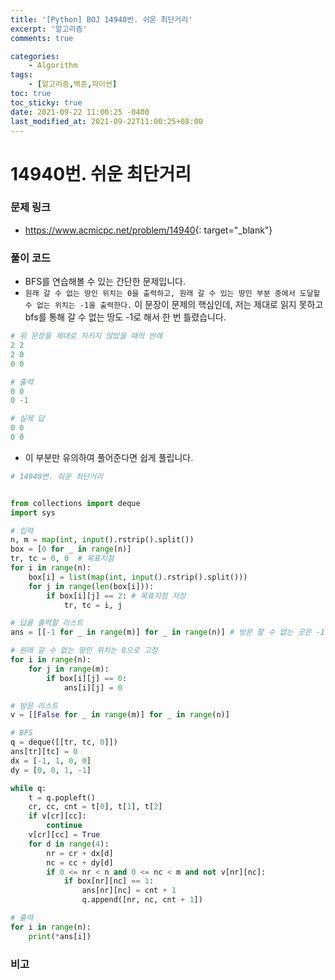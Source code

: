 ```yaml
---
title: '[Python] BOJ 14940번. 쉬운 최단거리'
excerpt: '알고리즘'
comments: true

categories:
    - Algorithm
tags:
    - [알고리즘,백준,파이썬]
toc: true
toc_sticky: true
date: 2021-09-22 11:00:25 -0400
last_modified_at: 2021-09-22T11:00:25+08:00
---
```


# 14940번. 쉬운 최단거리

### 문제 링크
- <https://www.acmicpc.net/problem/14940>{: target="\_blank"}

### 풀이 코드
- BFS를 연습해볼 수 있는 간단한 문제입니다.
- `원래 갈 수 없는 땅인 위치는 0을 출력하고, 원래 갈 수 있는 땅인 부분 중에서 도달할 수 없는 위치는 -1을 출력한다.` 이 문장이 문제의 핵심인데, 저는 제대로 읽지 못하고 bfs를 통해 갈 수 없는 땅도 -1로 해서 한 번 틀렸습니다.
```python
# 위 문장을 제대로 지키지 않았을 때의 반례
2 2
2 0
0 0

# 출력
0 0
0 -1

# 실제 답
0 0
0 0
```

- 이 부분만 유의하여 풀어준다면 쉽게 풀립니다.

```python
# 14940번. 쉬운 최단거리


from collections import deque
import sys

# 입력
n, m = map(int, input().rstrip().split())
box = [0 for _ in range(n)]
tr, tc = 0, 0  # 목표지점
for i in range(n):
    box[i] = list(map(int, input().rstrip().split()))
    for j in range(len(box[i])):
        if box[i][j] == 2: # 목표지점 저장
            tr, tc = i, j

# 답을 출력할 리스트
ans = [[-1 for _ in range(m)] for _ in range(n)] # 방문 할 수 없는 곳은 -1

# 원래 갈 수 없는 땅인 위치는 0으로 고정
for i in range(n):
    for j in range(m):
        if box[i][j] == 0:
            ans[i][j] = 0

# 방문 리스트
v = [[False for _ in range(m)] for _ in range(n)]

# BFS
q = deque([[tr, tc, 0]])
ans[tr][tc] = 0
dx = [-1, 1, 0, 0]
dy = [0, 0, 1, -1]

while q:
    t = q.popleft()
    cr, cc, cnt = t[0], t[1], t[2]
    if v[cr][cc]:
        continue
    v[cr][cc] = True
    for d in range(4):
        nr = cr + dx[d]
        nc = cc + dy[d]
        if 0 <= nr < n and 0 <= nc < m and not v[nr][nc]:
            if box[nr][nc] == 1:
                ans[nr][nc] = cnt + 1
                q.append([nr, nc, cnt + 1])

# 출력
for i in range(n):
    print(*ans[i])
```

### 비고